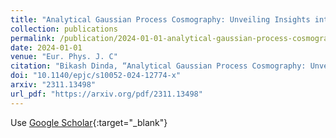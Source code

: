 ```yaml
---
title: "Analytical Gaussian Process Cosmography: Unveiling Insights into Matter-Energy Density Parameter at Present"
collection: publications
permalink: /publication/2024-01-01-analytical-gaussian-process-cosmography-unveiling-insights-into-matter-energy-density-parameter-at-present
date: 2024-01-01
venue: "Eur. Phys. J. C"
citation: "Bikash Dinda, “Analytical Gaussian Process Cosmography: Unveiling Insights into Matter-Energy Density Parameter at Present.” Eur. Phys. J. C, 2024."
doi: "10.1140/epjc/s10052-024-12774-x"
arxiv: "2311.13498"
url_pdf: "https://arxiv.org/pdf/2311.13498"
---
```


Use [Google Scholar](https://scholar.google.com/scholar?q=Analytical+Gaussian+Process+Cosmography:+Unveiling+Insights+into+Matter-Energy+Density+Parameter+at+Present){:target="_blank"}
